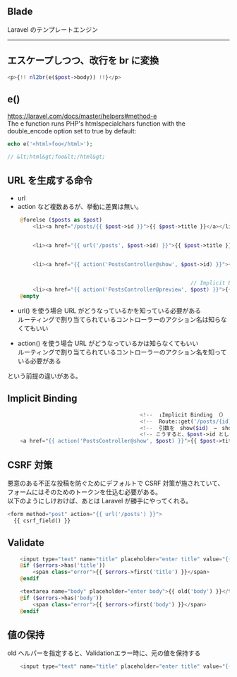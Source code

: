 ## Blade
Laravel のテンプレートエンジン


______________________________________
## エスケープしつつ、改行を br に変換
```php
<p>{!! nl2br(e($post->body)) !!}</p>
```


## e()
https://laravel.com/docs/master/helpers#method-e    
The e function runs PHP's htmlspecialchars function with the double_encode option set to true by default:  
```php
echo e('<html>foo</html>');

// &lt;html&gt;foo&lt;/html&gt;
```


## URL を生成する命令
 * url
 * action
など複数あるが、挙動に差異は無い。
```php
    @forelse ($posts as $post)
        <li><a href="/posts/{{ $post->id }}">{{ $post->title }}</a></li>


        <li><a href="{{ url('/posts', $post->id) }}">{{ $post->title }}</a></li>


        <li><a href="{{ action('PostsController@show', $post->id) }}">{{ $post->title }}</a></li>


                                                          // Implicit Binding
        <li><a href="{{ action('PostsController@preview', $post) }}">{{ $post->title }}</a></li>
    @empty
```

* url() を使う場合
URL がどうなっているかを知っている必要がある  
ルーティングで割り当てられているコントローラーのアクション名は知らなくてもいい  

* action() を使う場合
URL がどうなっているかは知らなくてもいい  
ルーティングで割り当てられているコントローラーのアクション名を知っている必要がある  


という前提の違いがある。


## Implicit Binding
```php
                                          <!--  ↓Implicit Binding （） -->
                                          <!--  Route::get('/posts/{id}'　　→　　Route::get('/posts/{post}'　に変更。 -->
                                          <!--  引数を　show($id)　→　show(Post $post) 　に変更。 -->
                                          <!-- こうすると、$post->id としなくても、明示しなくても、id を渡す事ができる。 -->
    <a href="{{ action('PostsController@show', $post) }}">{{ $post->title }}</a>
```


## CSRF 対策
悪意のある不正な投稿を防ぐためにデフォルトで CSRF 対策が施されていて、フォームにはそのためのトークンを仕込む必要がある。  
以下のようにしけおけば、あとは Laravel が勝手にやってくれる。  
```php
<form method="post" action="{{ url('/posts') }}">
  {{ csrf_field() }}
```


## Validate
```php
    <input type="text" name="title" placeholder="enter title" value="{{ old('title') }}">
    @if ($errors->has('title'))
        <span class="error">{{ $errors->first('title') }}</span>
    @endif

    <textarea name="body" placeholder="enter body">{{ old('body') }}</textarea>
    @if ($errors->has('body'))
        <span class="error">{{ $errors->first('body') }}</span>
    @endif
```


## 値の保持
old ヘルパーを指定すると、Validationエラー時に、元の値を保持する
```php
    <input type="text" name="title" placeholder="enter title" value="{{ old('title') }}">
```


